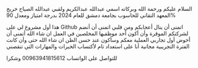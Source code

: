 السلام عليكم ورحمة الله وبركاته اسمي عبدالله عبدالكريم ولقبي عبدالله الصياح خريج المعهد التقاني للحاسوب بجامعة دمشق للعام 2024 بدرجة امتياز ومعدل 90%

هذا أول مشروع لي على Github  اتمنى أن ينال أعجابكم ومن قلبي اتمنى أن أنضم لشركتكم الموقرة وأن أكون أحد موظفيها المخلصين في العمل ان شاء الله
أتمنى أن أخوض أول تجاربي العملية معكم وسأكون عند حسن الظن ان شاء الله حتى وأن كانت الفترة التجريبية مجانية أنا على استعداد تام لأكتساب الخبرات والمهارات التي تنقصني

للتواصل على الواتساب 00963941815612
وشكرا
 
 
